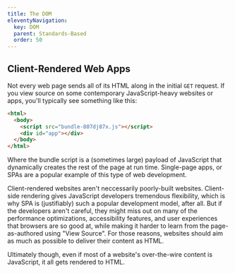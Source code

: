 ```yaml
---
title: The DOM
eleventyNavigation:
  key: DOM
  parent: Standards-Based
  order: 50
---
```


## Client-Rendered Web Apps

Not every web page sends all of its HTML along in the initial `GET` request. If you view source on some contemporary JavaScript-heavy websites or apps, you'll typically see something like this:

```html
<html>
  <body>
    <script src="bundle-807dj87x.js"></script>
    <div id="app"></div>
  </body>
</html>
```

Where the bundle script is a (sometimes large) payload of JavaScript that dynamically creates the rest of the page at run time. Single-page apps, or <abbr>SPA</abbr>s are a popular example of this type of web development.

Client-rendered websites aren't neccessarily poorly-built websites. Client-side rendering gives JavaScript developers tremendous flexibility, which is why SPA is (justifiably) such a popular development model, after all. But if the developers aren't careful, they might miss out on many of the performance optimizations, accessibility features, and user experiences that browsers are so good at, while making it harder to learn from the page-as-authored using "View Source".
For those reasons, websites should aim as much as possible to deliver their content as <abbr>HTML</abbr>.

Ultimately though, even if most of a website's over-the-wire content is JavaScript, it all gets rendered to HTML.
